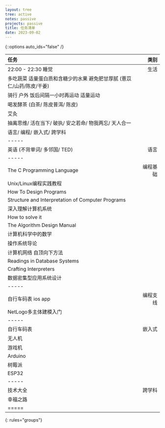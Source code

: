 ```yaml
---
layout: tree
tree: active
notes: passive
projects: passive
title: 任务清单
date: 2023-09-02
---
```



{::options auto_ids="false" /}


| 任务                                                                          | 类别       |
|:------------------------------------------------------------------------------|-----------:|
| 22:00 - 22:30 睡觉                                                            | 生活       |
| 多吃蔬菜 适量蛋白质和含糖少的水果 避免肥甘厚腻 (薏苡仁/山药/陈皮/干姜)        |            |
| 骑行 户外 饭后间隔一小时再运动 适量运动                                       |            |
| 喝发酵茶 (白茶/ 陈皮普洱/ 陈皮)                                               |            |
| 艾灸                                                                          |            |
| 抽离思维/ 活在当下/ 破执/ 安之若命/ 物我两忘/ 天人合一                        |            |
| 语言/ 编程/ 嵌入式/ 跨学科                                                    |            |
|-----
| 英语 (不背单词/ 多邻国/ TED)                                                  | 语言       |
|-----
| The C Programming Language                                                    | 编程基础   |
| Unix/Linux编程实践教程                                                        |            |
| How To Design Programs                                                        |            |
| Structure and Interpretation of Computer Programs                             |            |
| 深入理解计算机系统                                                            |            |
| How to solve it                                                               |            |
| The Algorithm Design Manual                                                   |            |
| 计算机科学中的数学                                                            |            |
| 操作系统导论                                                                  |            |
| 计算机网络 自顶向下方法                                                       |            |
| Readings in Database Systems                                                  |            |
| Crafting Interpreters                                                         |            |
| 数据密集型应用系统设计                                                        |            |
|-----
| 自行车码表 ios app                                                            | 编程支线   |
| NetLogo多主体建模入门                                                         |            |
|-----
| 自行车码表                                                                    | 嵌入式     |
| 无人机                                                                        |            |
| 游戏机                                                                        |            |
| Arduino                                                                       |            |
| 树莓派                                                                        |            |
| ESP32                                                                         |            |
|-----
| 技术大全                                                                      | 跨学科     |
| 幸福之路                                                                      |            |
|=====
{: rules="groups"}

